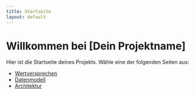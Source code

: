 ```yaml
---
title: Startseite
layout: default
---
```


# Willkommen bei [Dein Projektname]

Hier ist die Startseite deines Projekts. Wähle eine der folgenden Seiten aus:

- [Wertversprechen](wertversprechen.md)
- [Datenmodell](datenmodell.md)
- [Architektur](architektur.md)

